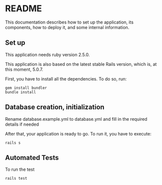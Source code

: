 # README

This documentation describes how to set up the application, its components, how
to deploy it, and some internal information.

## Set up
This application needs ruby version 2.5.0.

This application is also based on the latest stable Rails version, which is, at
this moment, 5.0.7.

First, you have to install all the dependencies. To do so, run:

    gem install bundler
    bundle install


## Database creation, initialization

 Rename database.example.yml to database.yml and fill in the required details if needed

After that, your application is ready to go. To run it, you have to execute:

    rails s
    
## Automated Tests
  To run the test
  
    rails test
